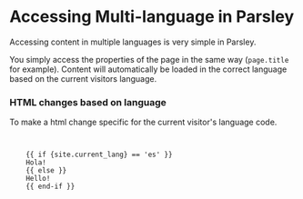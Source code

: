 # Accessing Multi-language in Parsley

Accessing content in multiple languages is very simple in Parsley.

You simply access the properties of the page in the same way \(`page.title` for example\). Content will automatically be loaded in the correct language based on the current visitors language.

### HTML changes based on language

To make a html change specific for the current visitor's language code.

```text


    {{ if {site.current_lang} == 'es' }}
    Hola!
    {{ else }}
    Hello!
    {{ end-if }}


```

